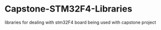 # Capstone-STM32F4-Libraries
libraries for dealing with stm32F4 board being used with capstone project
